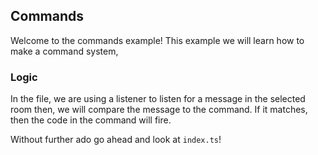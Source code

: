 ## Commands

Welcome to the commands example! This example we will learn how to make a command system,

### Logic

In the file, we are using a listener to listen for a message in the selected room then, we will compare the message to the command. If it matches, then the code in the command will fire.

Without further ado go ahead and look at `index.ts`!
